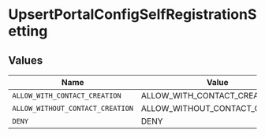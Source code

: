 # UpsertPortalConfigSelfRegistrationSetting


## Values

| Name                             | Value                            |
| -------------------------------- | -------------------------------- |
| `ALLOW_WITH_CONTACT_CREATION`    | ALLOW_WITH_CONTACT_CREATION      |
| `ALLOW_WITHOUT_CONTACT_CREATION` | ALLOW_WITHOUT_CONTACT_CREATION   |
| `DENY`                           | DENY                             |